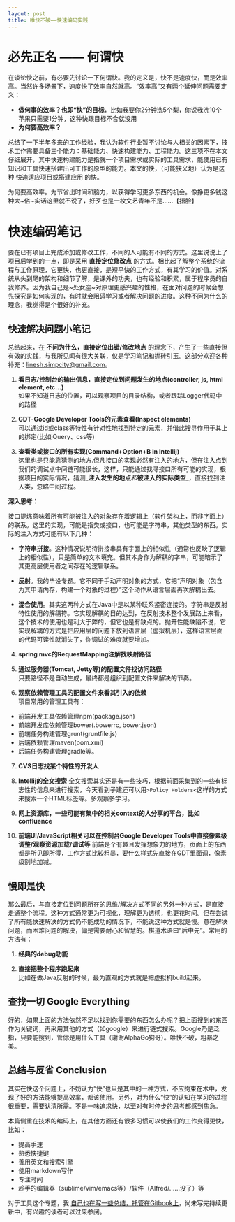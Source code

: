 ```yaml
---
layout: post
title: 唯快不破——快速编码实践
---
```


# 必先正名 —— 何谓快
在谈论快之前，有必要先讨论一下何谓快。我的定义是，快不是速度快，而是效率高。当然许多场景下，速度快了效率自然就高。“效率高”又有两个延伸问题需要定义：

* **做何事的效率？也即“快”的目标**，比如我要你2分钟洗5个梨，你说我洗10个苹果只需要1分钟，这种快跟目标不合就没用
* **为何要高效率？**

总结了一下半年多来的工作经验，我认为软件行业暂不讨论与人相关的因素下，技术工作需要具备三个能力：基础能力、快速构建能力、工程能力。这三项不在本文仔细展开，其中快速构建能力是指就一个项目需求或实际的工具需求，能使用已有知识和工具快速搭建出可工作的原型的能力。本文的快，（可能狭义地）认为是这种 快速适应项目或搭建应用 的快。

为何要高效率。为节省出时间和脑力，以获得学习更多东西的机会。像挣更多钱这种大~俗~实话这里就不说了，好歹也是一枚文艺青年不是……【捂脸】

# 快速编码笔记
要在已有项目上完成添加或修改工作，不同的人可能有不同的方式。这里说说上了项目后学到的一点，即是采用 **直接定位修改点** 的方式。相比起了解整个系统的流程与工作原理，它更快，也更直接，是短平快的工作方式，有其学习的价值。对系统从头到尾的架构和细节了解，是课外的功夫，也有经验和积累，属于程序员的自我修养。因为我自己是~处女座~对原理更感兴趣的性格，在面对问题的时候会想先探究是如何实现的，有时就会阻碍学习或者解决问题的进度。这种不问为什么的理念，我觉得是个很好的补充。

## 快速解决问题小笔记

总结起来，在 **不问为什么，直接定位出错/修改地点** 的理念下，产生了一些直接但有效的实践，与我所见闻有很大关联，仅是学习笔记和抛砖引玉。这部分欢迎各种补充：linesh.simpcity@gmail.com。

1. **看日志/控制台的输出信息，直接定位到问题发生的地点(controller, js, html element, etc...)**  
  如果不知道日志的位置，可以观察项目的目录结构，或者跟踪Logger代码中的路径

2. **GDT-Google Developer Tools的元素查看(Inspect elements)**  
  可以通过id或class等特性有针对性地找到特定的元素，并借此搜寻作用于其上的绑定(比如jQuery、css等)

3. **查看类或接口的所有实现(Command+Option+B in Intellij)**  
  这里也是只能靠猜测的地方.但凡接口的实现必然有注入的地方，但在注入点到我们的调试点中间链可能很长，这样，只能通过找寻接口所有可能的实现，根据项目的实际情况，猜测_**注入发生的地点**_和_**被注入的实际类型**_，直接找到注入类，忽略中间过程。

  **深入思考：**

  接口提炼意味着所有可能被注入的对象存在着逻辑上（软件架构上，而非字面上）的联系。这里的实现，可能是指类或接口，也可能是字符串，其他类型的东西。实际的注入方式可能有以下几种：
  * **字符串拼接**。这种情况说明待拼接串具有字面上的相似性（通常也反映了逻辑上的相似性），只是简单的文本填充。但其本身作为解耦的字串，可能暗示了其更高层使用者之间存在的逻辑联系。

  * **反射**。我的毕设专题。它不同于手动声明对象的方式，它把“声明对象（包含为其申请内存，构建一个对象的过程）”这个动作从语言层面再次解耦出去。

  * **混合使用**。其实这两种方式在Java中是以某种联系紧密连接的。字符串是反射特性使用的解耦符。它实现解耦的目的达到，在反射技术整个发展路上来看，这个技术的使用也是利大于弊的，但它也是有缺点的。抛开性能缺陷不说，它实现解耦的方式是把应用层的问题下放到语言层（虚拟机层），这样语言层面的代码可读性就消失了，你调试的难度就要增加。

4. **spring mvc的RequestMapping注解找映射路径**

5. **通过服务器(Tomcat, Jetty等)的配置文件找访问路径**  
  只要路径不是自动生成，最终都是组织到配置文件来解决的节奏。

6. **观察依赖管理工具的配置文件来看其引入的依赖**  
  项目常用的管理工具有：
  * 前端开发工具依赖管理npm(package.json)
  * 前端开发库依赖管理bower(.bowerrc, bower.json)
  * 前端任务构建管理grunt(gruntfile.js)
  * 后端依赖管理maven(pom.xml)
  * 后端任务构建管理gradle等。

7. **CVS日志找某个特性的开发人**

8. **Intellij的全文搜索**
  全文搜索其实还是有一些技巧，根据前面采集到的一些有标志性的信息来进行搜索，今天看到子建还可以用`>Policy Holders<`这样的方式来搜索一个HTML标签等。多观察多学习。

9. **网上资源库，一些可能有集中的相关context的人分享的平台，比如confluence**

10. **前端UI/JavaScript相关可以在控制台Google Developer Tools中直接像素级调整/观察资源加载/调试等**
  前端是个有趣且发挥想象力的地方，页面上的东西都是所见即所得，工作方式比较粗暴，要什么样式先直接在GDT里面调，像素级别地加减。

## 慢即是快

那么最后，与直接定位到问题所在的思维/解决方式不同的另外一种方式，是直接走通整个流程。这种方式通常更为可视化，理解更为透彻，也更花时间。但在尝试了所有能快速解决的方式仍不能成功的情况下，不能说这种方式就是慢。意在解决问题，而困难问题的解决，偏是需要耐心和智慧的。棋道术语曰“后中先”。常用的方法有：

1. **经典的debug功能**

2. **直接把整个程序跑起来**  
  比如在做Java反射的时候，最为直观的方式就是把虚拟机build起来。

## 查找一切 Google Everything 
好的，如果上面的方法依然不足以找到你需要的东西怎么办呢？把上面搜到的东西作为关键词，再采用其他的方式（如google）来进行链式搜索。Google乃是泛指，只要能搜到，管你是用什么工具（谢谢AlphaGo狗哥）。唯快不破，粗暴之美。

## 总结与反省 Conclusion

其实在快这个问题上，不妨认为“快”也只是其中的一种方式，不应拘束在术中，发现了好的方法能够提高效率，都该使用。另外，对为什么“快”的认知在学习的过程很重要，需要认清所需。不是一味追求快，以至对有时停步的思考都感到焦急。

本篇侧重在技术的编码上，在其他方面还有很多习惯可以使我们的工作变得更快，比如：

* 提高手速
* 熟悉快捷键
* 善用英文和搜索引擎
* 使用markdown写作
* 专注时间
* 趁手的编辑器（sublime/vim/emacs等）/软件（Alfred/……没了）等

对于工具这个专题，我 [自己也在写一些总结，托管在Gitbook上](https://www.gitbook.com/book/linesh/gitbook-elegant-mac-tools-system-closure/details)，尚未写完持续更新中，有兴趣的读者可以过来参阅。



